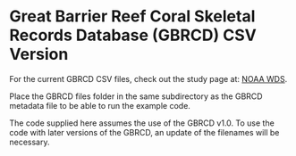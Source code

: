 # Great Barrier Reef Coral Skeletal Records Database (GBRCD) CSV Version
For the current GBRCD CSV files, check out the study page at: [NOAA WDS](https://doi.org/10.25921/yp94-v135).

Place the GBRCD files folder in the same subdirectory as the GBRCD metadata file to be able to run the example code.

The code supplied here assumes the use of the GBRCD v1.0. To use the code with later versions of the GBRCD, an update of the filenames will be necessary.
